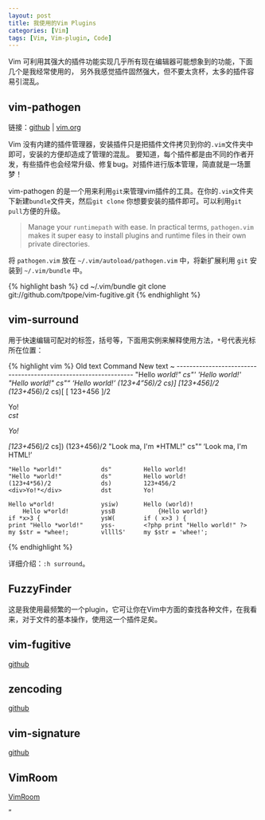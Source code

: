 ```yaml
---
layout: post
title: 我使用的Vim Plugins
categories: [Vim]
tags: [Vim, Vim-plugin, Code]
---
```


Vim 可利用其强大的插件功能实现几乎所有现在编辑器可能想象到的功能，下面几个是我经常使用的，
另外我感觉插件固然强大，但不要太贪杯，太多的插件容易引混乱。

## vim-pathogen

链接：[github](https://github.com/tpope/vim-pathogen) | [vim.org](http://www.vim.org/scripts/script.php?script_id=2332)

Vim 没有内建的插件管理器，安装插件只是把插件文件拷贝到你的`.vim`文件夹中即可，安装的方便却造成了管理的混乱。
要知道，每个插件都是由不同的作者开发，有些插件也会经常升级、修复bug。对插件进行版本管理，简直就是一场噩梦！

vim-pathogen 的是一个用来利用`git`来管理vim插件的工具。在你的`.vim`文件夹下新建`bundle`文件夹，然后`git clone`
你想要安装的插件即可。可以利用`git pull`方便的升级。

> Manage your `runtimepath` with ease. In practical terms, `pathogen.vim` makes it super easy to install plugins and runtime files in their own private directories.

将 `pathogen.vim` 放在 `~/.vim/autoload/pathogen.vim` 中，将新扩展利用 `git` 安装到 `~/.vim/bundle` 中。

{% highlight bash %}
    cd ~/.vim/bundle
    git clone git://github.com/tpope/vim-fugitive.git
{% endhighlight %}

## vim-surround

用于快速编辑可配对的标签，括号等，下面用实例来解释使用方法，`*`号代表光标所在位置：

{% highlight vim %}
    Old text                  Command     New text ~
    ----------------------------------------------------------------
    "Hello *world!"           cs"'        'Hello world!'
    "Hello *world!"           cs"<q>      <q>Hello world!</q>
    (123+4*56)/2              cs)]        [123+456]/2
    (123+4*56)/2              cs)[        [ 123+456 ]/2
    <div>Yo!*</div>           cst<p>      <p>Yo!</p>
    [123+4*56]/2              cs])        (123+456)/2
    "Look ma, I'm *HTML!"     cs"<q>      <q>Look ma, I'm HTML!</q>

    "Hello *world!"           ds"         Hello world!
    "Hello *world!"           ds"         Hello world!
    (123+4*56)/2              ds)         123+456/2
    <div>Yo!*</div>           dst         Yo!

    Hello w*orld!             ysiw)       Hello (world)!
        Hello w*orld!         yssB            {Hello world!}
    if *x>3 {                 ysW(        if ( x>3 ) {
    print "Hello *world!"     yss-        <?php print "Hello world!" ?>
    my $str = *whee!;         vllllS'     my $str = 'whee!';
{% endhighlight %}

详细介绍：`:h surround`。

## FuzzyFinder

这是我使用最频繁的一个plugin，它可让你在Vim中方面的查找各种文件，在我看来，对于文件的基本操作，使用这一个插件足矣。

## vim-fugitive

[github](https://github.com/tpope/vim-fugitive)

## zencoding

[github](https://github.com/mattn/zencoding-vim)

## vim-signature

[github](https://github.com/kshenoy/vim-signature)

## VimRoom

[VimRoom](http://projects.mikewest.org/vimroom/)

